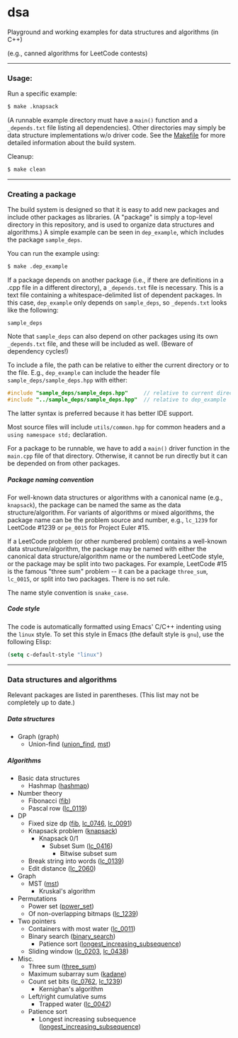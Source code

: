 # dsa
Playground and working examples for data structures and algorithms (in C++)

(e.g., canned algorithms for LeetCode contests)

---

### Usage:

Run a specific example:
```bash
$ make .knapsack
```
(A runnable example directory must have a `main()` function and a `_depends.txt` file listing all dependencies). Other directories may simply be data structure implementations w/o driver code. See the [Makefile][makefile] for more detailed information about the build system.

Cleanup:
```bash
$ make clean
```

---

### Creating a package

The build system is designed so that it is easy to add new packages and include other packages as libraries. (A "package" is simply a top-level directory in this repository, and is used to organize data structures and algorithms.) A simple example can be seen in `dep_example`, which includes the package `sample_deps`.

You can run the example using:
```bash
$ make .dep_example
```

If a package depends on another package (i.e., if there are definitions in a .cpp file in a different directory), a `_depends.txt` file is necessary. This is a text file containing a whitespace-delimited list of dependent packages. In this case, `dep_example` only depends on `sample_deps`, so `_depends.txt` looks like the following:

```text
sample_deps
```

Note that `sample_deps` can also depend on other packages using its own `_depends.txt` file, and these will be included as well. (Beware of dependency cycles!)

To include a file, the path can be relative to either the current directory or to the file. E.g., `dep_example` can include the header file `sample_deps/sample_deps.hpp` with either:
```cpp
#include "sample_deps/sample_deps.hpp"     // relative to current directory
#include "../sample_deps/sample_deps.hpp"  // relative to dep_example
```
The latter syntax is preferred because it has better IDE support.

Most source files will include `utils/common.hpp` for common headers and a `using namespace std;` declaration.

For a package to be runnable, we have to add a `main()` driver function in the `main.cpp` file of that directory. Otherwise, it cannot be run directly but it can be depended on from other packages.

##### Package naming convention

For well-known data structures or algorithms with a canonical name (e.g., `knapsack`), the package can be named the same as the data structure/algorithm. For variants of algorithms or mixed algorithms, the package name can be the problem source and number, e.g., `lc_1239` for LeetCode #1239 or `pe_0015` for Project Euler #15.

If a LeetCode problem (or other numbered problem) contains a well-known data structure/algorithm, the package may be named with either the canonical data structure/algorithm name or the numbered LeetCode style, or the package may be split into two packages. For example, LeetCode #15 is the famous "three sum" problem -- it can be a package `three_sum`, `lc_0015`, or split into two packages. There is no set rule.

The name style convention is `snake_case`.

##### Code style

The code is automatically formatted using Emacs' C/C++ indenting using the `linux` style. To set this style in Emacs (the default style is `gnu`), use the following Elisp:
```lisp
(setq c-default-style "linux")
```

---

### Data structures and algorithms

Relevant packages are listed in parentheses. (This list may not be completely up to date.)

##### Data structures
- Graph (graph)
  - Union-find ([union_find](./union_find), [mst](./mst))

##### Algorithms
- Basic data structures
  - Hashmap ([hashmap](./hashmap))
- Number theory
  - Fibonacci ([fib](./fib))
  - Pascal row ([lc_0119](./lc_0119))
- DP
  - Fixed size dp ([fib](./fib), [lc_0746](./lc_0746), [lc_0091](./lc_0091))
  - Knapsack problem ([knapsack](./knapsack))
    - Knapsack 0/1
      - Subset Sum ([lc_0416](./lc_0416))
        - Bitwise subset sum
  - Break string into words ([lc_0139](./lc_0139))
  - Edit distance ([lc_2060](./lc_2060))
- Graph
  - MST ([mst](./mst))
    - Kruskal's algorithm
- Permutations
  - Power set ([power_set](./power_set))
  - Of non-overlapping bitmaps ([lc_1239](./lc_1239))
- Two pointers
  - Containers with most water ([lc_0011](./lc_0011))
  - Binary search ([binary_search](./binary_search))
    - Patience sort ([longest_increasing_subsequence](./longest_increasing_subsequence))
  - Sliding window ([lc_0203](./lc_0209), [lc_0438](./lc_0438))
- Misc.
  - Three sum ([three_sum](./three_sum))
  - Maximum subarray sum ([kadane](./kadane))
  - Count set bits ([lc_0762](./lc_0762), [lc_1239](./lc_1239))
    - Kernighan's algorithm
  - Left/right cumulative sums
    - Trapped water ([lc_0042](./lc_0042))
  - Patience sort
    - Longest increasing subsequence ([longest_increasing_subsequence](./longest_increasing_subsequence))

[makefile]: ./Makefile
